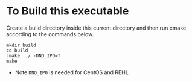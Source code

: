 # To Build this executable
Create a build directory inside this current directory and then run cmake according to the commands below.
```
mkdir build
cd build
cmake ../ -DNO_IPO=T
make
```
- Note `DNO_IPO` is needed for CentOS and REHL 

